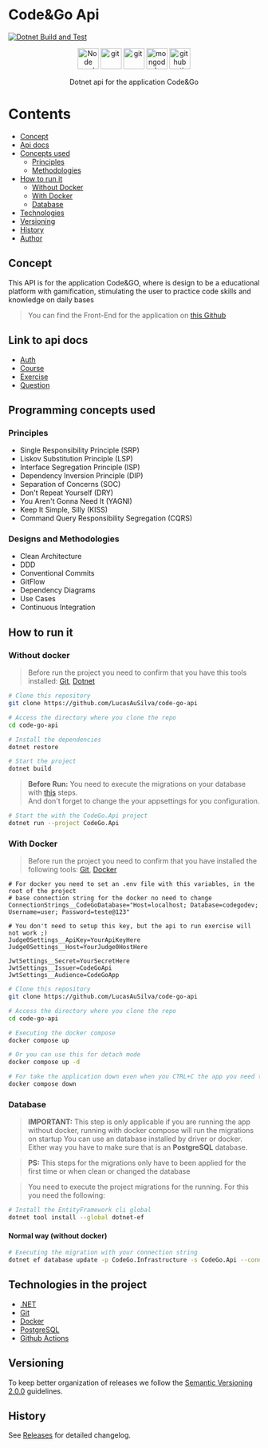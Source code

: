 # Code&Go Api

[![Dotnet Build and Test](https://github.com/LucasAuSilva/code-go-api/actions/workflows/dotnet-build-test.yml/badge.svg?branch=master)](https://github.com/LucasAuSilva/code-go-api/actions/workflows/dotnet-build-test.yml)

<!-- <div align="center">
  <img height="60%" width="60%" src="https://github.com/rmanguinho/clean-ts-api/blob/master/public/img/logo-course.png?raw=true" alt="Node and typescript"/>
</div> -->

<div align="center">
  <img height="42" width="42" src="https://simpleicons.now.sh/dotnet/512BD4" alt="Node and typescript"/>
  <img height="42" width="42" src="https://simpleicons.now.sh/nuget/004880" alt="git" />
  <img height="42" width="42" src="https://simpleicons.now.sh/git/F05032" alt="git" />
  <img height="42" width="42" src="https://simpleicons.now.sh/postgresql/4169E1" alt="mongodb logo" />
  <img height="42" width="42" src="https://simpleicons.now.sh/githubactions/2088FF" alt="github actions logo" />
</div>

<p align="center">Dotnet api for the application Code&Go</p>

Contents
=============

<!--ts-->
* [Concept](#concept)
* [Api docs](#link-to-api-docs)
* [Concepts used](#programming-concepts-used)
  * [Principles](#principles)
  * [Methodologies](#designs-and-methodologies)
* [How to run it](#how-to-run-it)
  * [Without Docker](#without-docker)
  * [With Docker](#with-docker)
  * [Database](#database)
* [Technologies](#technologies-in-the-project)
* [Versioning](#versioning)
* [History](#history)
* [Author](#author)
<!--te-->

## Concept

This API is for the application Code&GO, where is design to be a educational platform with gamification, stimulating the user to practice code skills and knowledge on daily bases  
> You can find the Front-End for the application on [this Github](https://github.com/guiillescas/code-and-go)

## Link to api docs

- [Auth](./Docs/Api/Auth.md)
- [Course](./Docs/Api/Course.md)
- [Exercise](./Docs/Api/Exercise.md)
- [Question](./Docs/Api/Question.md)

## Programming concepts used

### Principles

* Single Responsibility Principle (SRP)
* Liskov Substitution Principle (LSP)
* Interface Segregation Principle (ISP)
* Dependency Inversion Principle (DIP)
* Separation of Concerns (SOC)
* Don't Repeat Yourself (DRY)
* You Aren't Gonna Need It (YAGNI)
* Keep It Simple, Silly (KISS)
* Command Query Responsibility Segregation (CQRS)

### Designs and Methodologies

* Clean Architecture
* DDD
* Conventional Commits
* GitFlow
* Dependency Diagrams
* Use Cases
* Continuous Integration
<!-- * Continuous Delivery -->

## How to run it

### Without docker

> Before run the project you need to confirm that you have this tools installed:
> [Git](https://git-scm.com), [Dotnet](https://dotnet.microsoft.com/download)

```bash
# Clone this repository
git clone https://github.com/LucasAuSilva/code-go-api
```
```bash
# Access the directory where you clone the repo
cd code-go-api
```
```bash
# Install the dependencies
dotnet restore
```
```bash
# Start the project
dotnet build
```

> **Before Run:** You need to execute the migrations on your database with [this](#database) steps.  
> And don't forget to change the your appsettings for you configuration.

```bash
# Start the with the CodeGo.Api project
dotnet run --project CodeGo.Api
```

### With Docker

> Before run the project you need to confirm that you have installed the following tools:
> [Git](https://git-scm.com), [Docker](https://www.docker.com/)

```text
# For docker you need to set an .env file with this variables, in the root of the project
# base connection string for the docker no need to change
ConnectionStrings__CodeGoDatabase="Host=localhost; Database=codegodev; Username=user; Password=teste@123"

# You don't need to setup this key, but the api to run exercise will not work ;)
Judge0Settings__ApiKey=YourApiKeyHere
Judge0Settings__Host=YourJudge0HostHere

JwtSettings__Secret=YourSecretHere
JwtSettings__Issuer=CodeGoApi
JwtSettings__Audience=CodeGoApp
```

```bash
# Clone this repository
git clone https://github.com/LucasAuSilva/code-go-api
```
```bash
# Access the directory where you clone the repo
cd code-go-api
```
```bash
# Executing the docker compose
docker compose up
```
```bash
# Or you can use this for detach mode
docker compose up -d
```
```bash
# For take the application down even when you CTRL+C the app you need to make this
docker compose down
```

### Database
> **IMPORTANT:** This step is only applicable if you are running the app without docker, running with docker compose will run the migrations on startup
> You can use an database installed by driver or docker. Either way you have to make sure that is an **PostgreSQL** database.

> **PS:** This steps for the migrations only have to been applied for the first time or when clean or changed the database

> You need to execute the project migrations for the running. For this you need the following:

```bash
# Install the EntityFramework cli global
dotnet tool install --global dotnet-ef
```

#### Normal way (without docker)
```bash
# Executing the migration with your connection string
dotnet ef database update -p CodeGo.Infrastructure -s CodeGo.Api --connection "your connection string goes here"
```

## Technologies in the project

* [.NET](https://dotnet.microsoft.com/)
* [Git](https://git-scm.com/)
* [Docker](https://www.docker.com/)
* [PostgreSQL](https://www.postgresql.org/)
* [Github Actions](https://github.com/features/actions)

## Versioning

To keep better organization of releases we follow the [Semantic Versioning 2.0.0](http://semver.org/) guidelines.

## History

See [Releases](https://github.com/LucasAuSilva/code-go-api/releases) for detailed changelog.
